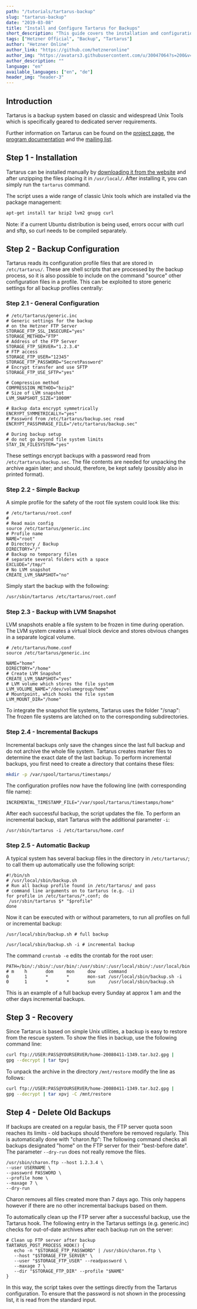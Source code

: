 ```yaml
---
path: "/tutorials/tartarus-backup"
slug: "tartarus-backup"
date: "2019-03-08"
title: "Install and Configure Tartarus for Backups"
short_description: "This guide covers the installation and configuration of Tartarus for making backups"
tags: ["Hetzner Official", "Backup", "Tartarus"]
author: "Hetzner Online"
author_link: "https://github.com/hetzneronline"
author_img: "https://avatars3.githubusercontent.com/u/30047064?s=200&v=4"
author_description: ""
language: "en"
available_languages: ["en", "de"]
header_img: "header-3"
---
```


## Introduction

Tartarus is a backup system based on classic and widespread Unix Tools which is specifically geared to dedicated server requirements.

Further information on Tartarus can be found on the [project page](https://wertarbyte.de/tartarus.shtml), the [program documentation](https://wertarbyte.de/tartarus/doc/) and the [mailing list](https://listen.wertarbyte.de/cgi-bin/mailman/listinfo/tartarus).

## Step 1 - Installation

Tartarus can be installed manually by [downloading it from the website](http://wertarbyte.de/tartarus/) and after unzipping the files placing it in `/usr/local/`. After installing it, you can simply run the `tartarus` command.

The script uses a wide range of classic Unix tools which are installed via the package management:

```bash
apt-get install tar bzip2 lvm2 gnupg curl
```

Note: if a current Ubuntu distribution is being used, errors occur with curl and sftp, so curl needs to be compiled separately.

## Step 2 - Backup Configuration

Tartarus reads its configuration profile files that are stored in `/etc/tartarus/`. These are shell scripts that are processed by the backup process, so it is also possible to include on the command "source" other configuration files in a profile. This can be exploited to store generic settings for all backup profiles centrally:

### Step 2.1 - General Configuration

```shell
# /etc/tartarus/generic.inc
# Generic settings for the backup
# on the Hetzner FTP Server
STORAGE_FTP_SSL_INSECURE="yes"
STORAGE_METHOD="FTP"
# Address of the FTP Server
STORAGE_FTP_SERVER="1.2.3.4"
# FTP access
STORAGE_FTP_USER="12345"
STORAGE_FTP_PASSWORD="SecretPassword"
# Encrypt transfer and use SFTP
STORAGE_FTP_USE_SFTP="yes"

# Compression method
COMPRESSION_METHOD="bzip2"
# Size of LVM snapshot
LVM_SNAPSHOT_SIZE="1000M"

# Backup data encrypt symmetrically
ENCRYPT_SYMMETRICALLY="yes"
# Password from /etc/tartarus/backup.sec read
ENCRYPT_PASSPHRASE_FILE="/etc/tartarus/backup.sec"

# During backup setup
# do not go beyond file system limits
STAY_IN_FILESYSTEM="yes"
```

These settings encrypt backups with a password read from  `/etc/tartarus/backup.sec`. The file contents are needed for unpacking the archive again later; and should, therefore, be kept safely (possibly also in printed format).

### Step 2.2 - Simple Backup

A simple profile for the safety of the root file system could look like this:

```shell
# /etc/tartarus/root.conf
#
# Read main config
source /etc/tartarus/generic.inc
# Profile name
NAME="root"
# Directory / Backup
DIRECTORY="/"
# Backup no temporary files
# separate several folders with a space
EXCLUDE="/tmp/"
# No LVM snapshot
CREATE_LVM_SNAPSHOT="no"
```

Simply start the backup with the following:

```bash
/usr/sbin/tartarus /etc/tartarus/root.conf
```

### Step 2.3 - Backup with LVM Snapshot

LVM snapshots enable a file system to be frozen in time during operation. The LVM system creates a virtual block device and stores obvious changes in a separate logical volume.

```shell
# /etc/tartarus/home.conf
source /etc/tartarus/generic.inc

NAME="home"
DIRECTORY="/home"
# Create LVM Snapshot
CREATE_LVM_SNAPSHOT="yes"
# LVM volume which stores the file system
LVM_VOLUME_NAME="/dev/volumegroup/home"
# Mountpoint, which hooks the file system
LVM_MOUNT_DIR="/home"
```

To integrate the snapshot file systems, Tartarus uses the folder "/snap": The frozen file systems are latched on to the corresponding subdirectories.

### Step 2.4 - Incremental Backups

Incremental backups only save the changes since the last full backup and do not archive the whole file system. Tartarus creates marker files to determine the exact date of the last backup. To perform incremental backups, you first need to create a directory that contains these files:

```bash
mkdir -p /var/spool/tartarus/timestamps/
```

The configuration profiles now have the following line (with corresponding file name):

```
INCREMENTAL_TIMESTAMP_FILE="/var/spool/tartarus/timestamps/home"
```

After each successful backup, the script updates the file. To perform an incremental backup, start Tartarus with the additional parameter `-i`:

```shell
/usr/sbin/tartarus -i /etc/tartarus/home.conf
```

### Step 2.5 - Automatic Backup

A typical system has several backup files in the directory in `/etc/tartarus/`; to call them up automatically use the following script:

```shell
#!/bin/sh
# /usr/local/sbin/backup.sh
# Run all backup profile found in /etc/tartarus/ and pass
# command line arguments on to tartarus (e.g. -i)
for profile in /etc/tartarus/*.conf; do
 /usr/sbin/tartarus $* "$profile"
done
```

Now it can be executed with or without parameters, to run all profiles on full or incremental backup:

```
/usr/local/sbin/backup.sh # full backup

/usr/local/sbin/backup.sh -i # incremental backup
```

The command  `crontab -e` edits the crontab for the root user:

```shell
PATH=/bin/:/sbin/:/usr/bin/:/usr/sbin/:/usr/local/sbin/:/usr/local/bin
# m    h       dom     mon     dow     command
0      1       *       *       mon-sat /usr/local/sbin/backup.sh -i
0      1       *       *       sun     /usr/local/sbin/backup.sh
```

This is an example of a full backup every Sunday at approx 1 am and the other days incremental backups.

## Step 3 - Recovery

Since Tartarus is based on simple Unix utilities, a backup is easy to restore from the rescue system. To show the files in backup, use the following command line:

```bash
curl ftp://USER:PASS@YOURSERVER/home-20080411-1349.tar.bz2.gpg |
gpg --decrypt | tar tpvj
```

To unpack the archive in the directory `/mnt/restore` modify the line as follows:

```bash
curl ftp://USER:PASS@YOURSERVER/home-20080411-1349.tar.bz2.gpg |
gpg --decrypt | tar xpvj -C /mnt/restore
```

## Step 4 - Delete Old Backups

If backups are created on a regular basis, the FTP server quota soon reaches its limits - old backups should therefore be removed regularly. This is automatically done with "charon.ftp": The following command checks all backups designated "home" on the FTP server for their "best-before date". The parameter `--dry-run` does not really remove the files.

```shell
/usr/sbin/charon.ftp --host 1.2.3.4 \
--user USERNAME \
--password PASSWORD \
--profile home \
--maxage 7 \
--dry-run
```

Charon removes all files created more than 7 days ago. This only happens however if there are no other incremental backups based on them.

To automatically clean up the FTP server after a successful backup, use the Tartarus hook. The following entry in the Tartarus settings (e.g. generic.inc) checks for out-of-date archives after each backup run on the server:

```shell
# Clean up FTP server after backup
TARTARUS_POST_PROCESS_HOOK() {
   echo -n "$STORAGE_FTP_PASSWORD" | /usr/sbin/charon.ftp \
   --host "$STORAGE_FTP_SERVER" \
   --user "$STORAGE_FTP_USER" --readpassword \
   --maxage 7 \
   --dir "$STORAGE_FTP_DIR" --profile "$NAME"
}
```

In this way, the script takes over the settings directly from the Tartarus configuration. To ensure that the password is not shown in the processing list, it is read from the standard input.
